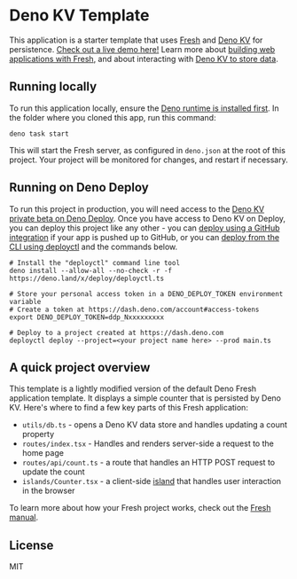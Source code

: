 # Deno KV Template

This application is a starter template that uses [Fresh](https://fresh.deno.dev/) and [Deno KV](https://deno.com/kv) for persistence. [Check out a live demo here!](https://fresh-kv-example.deno.dev/) Learn more about [building web applications with Fresh](https://fresh.deno.dev/docs/introduction), and about interacting with [Deno KV to store data](https://deno.com/manual/runtime/kv).

## Running locally

To run this application locally, ensure the [Deno runtime is installed first](https://deno.com/manual/getting_started/installation). In the folder where you cloned this app, run this command:

```
deno task start
```

This will start the Fresh server, as configured in `deno.json` at the root of this project. Your project will be monitored for changes, and restart if necessary.

## Running on Deno Deploy

To run this project in production, you will need access to the [Deno KV private beta on Deno Deploy](https://deno.com/manual/runtime/kv). Once you have access to Deno KV on Deploy, you can deploy this project like any other - you can [deploy using a GitHub integration](https://deno.com/deploy/docs/ci_github) if your app is pushed up to GitHub, or you can [deploy from the CLI using deployctl](https://deno.com/deploy/docs/deployctl) and the commands below.

```
# Install the "deployctl" command line tool
deno install --allow-all --no-check -r -f https://deno.land/x/deploy/deployctl.ts

# Store your personal access token in a DENO_DEPLOY_TOKEN environment variable
# Create a token at https://dash.deno.com/account#access-tokens
export DENO_DEPLOY_TOKEN=ddp_Nxxxxxxxxx

# Deploy to a project created at https://dash.deno.com
deployctl deploy --project=<your project name here> --prod main.ts
```

## A quick project overview

This template is a lightly modified version of the default Deno Fresh application template. It displays a simple counter that is persisted by Deno KV. Here's where to find a few key parts of this Fresh application:

* `utils/db.ts` - opens a Deno KV data store and handles updating a count property
* `routes/index.tsx` - Handles and renders server-side a request to the home page
* `routes/api/count.ts` - a route that handles an HTTP POST request to update the count
* `islands/Counter.tsx` - a client-side [island](https://fresh.deno.dev/docs/concepts/islands) that handles user interaction in the browser

To learn more about how your Fresh project works, check out the [Fresh manual](https://fresh.deno.dev/docs/introduction).

## License

MIT

